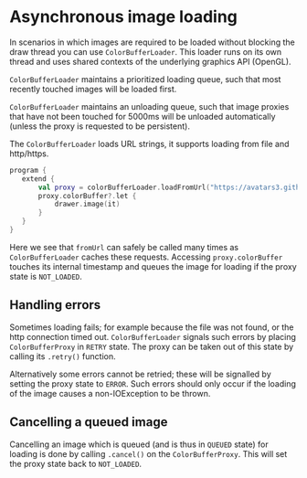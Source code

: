  
 # Asynchronous image loading 
 
 In scenarios in which images are required to be loaded without blocking the draw thread you can
use `ColorBufferLoader`. This loader runs on its own thread and uses shared contexts of the underlying graphics API
(OpenGL).

`ColorBufferLoader` maintains a prioritized loading queue, such that most recently touched images will be
loaded first.

`ColorBufferLoader` maintains an unloading queue, such that image proxies that have not been touched for 5000ms will be unloaded automatically (unless the proxy is requested to be persistent).

The `ColorBufferLoader` loads URL strings, it supports loading from file and http/https. 
 
 ```kotlin
program {
    extend {
        val proxy = colorBufferLoader.loadFromUrl("https://avatars3.githubusercontent.com/u/31103334?s=200&v=4")
        proxy.colorBuffer?.let {
            drawer.image(it)
        }
    }
}
``` 
 
 Here we see that `fromUrl` can safely be called many times as `ColorBufferLoader` caches these requests.
Accessing `proxy.colorBuffer` touches its internal timestamp and queues the image for loading if the proxy state is
`NOT_LOADED`. 
 
 ## Handling errors 
 
 Sometimes loading fails; for example because the file was not found, or the http connection timed out.
`ColorBufferLoader` signals such errors by placing `ColorBufferProxy` in `RETRY` state. The proxy can be taken out of
this state by calling its `.retry()` function.

Alternatively some errors cannot be retried; these will be signalled by setting the proxy state to `ERROR`. Such errors
should only occur if the loading of the image causes a non-IOException to be thrown.  
 
 ## Cancelling a queued image 
 
 Cancelling an image which is queued (and is thus in `QUEUED` state) for loading is done by calling
        `.cancel()` on the `ColorBufferProxy`. This will set the proxy state back to `NOT_LOADED`. 
